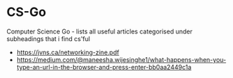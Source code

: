 # CS-Go
Computer Science Go - lists all useful articles categorised under subheadings that i find cs'ful 

* https://jvns.ca/networking-zine.pdf
* https://medium.com/@maneesha.wijesinghe1/what-happens-when-you-type-an-url-in-the-browser-and-press-enter-bb0aa2449c1a
